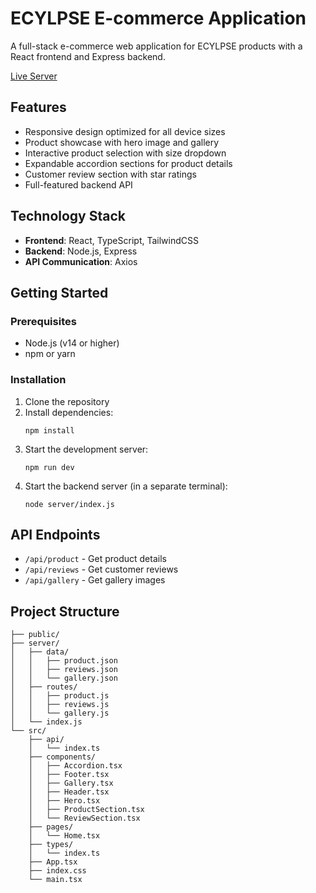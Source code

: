 # ECYLPSE E-commerce Application

A full-stack e-commerce web application for ECYLPSE products with a React frontend and Express backend.

[Live Server](https://683b46013cb4ec22e9c92fe5--deluxe-queijadas-e62224.netlify.app/)

## Features

- Responsive design optimized for all device sizes
- Product showcase with hero image and gallery
- Interactive product selection with size dropdown
- Expandable accordion sections for product details
- Customer review section with star ratings
- Full-featured backend API

## Technology Stack

- **Frontend**: React, TypeScript, TailwindCSS
- **Backend**: Node.js, Express
- **API Communication**: Axios

## Getting Started

### Prerequisites

- Node.js (v14 or higher)
- npm or yarn

### Installation

1. Clone the repository
2. Install dependencies:
   ```
   npm install
   ```
3. Start the development server:
   ```
   npm run dev
   ```
4. Start the backend server (in a separate terminal):
   ```
   node server/index.js
   ```

## API Endpoints

- `/api/product` - Get product details
- `/api/reviews` - Get customer reviews
- `/api/gallery` - Get gallery images

## Project Structure

```
├── public/
├── server/
│   ├── data/
│   │   ├── product.json
│   │   ├── reviews.json
│   │   └── gallery.json
│   ├── routes/
│   │   ├── product.js
│   │   ├── reviews.js
│   │   └── gallery.js
│   └── index.js
└── src/
    ├── api/
    │   └── index.ts
    ├── components/
    │   ├── Accordion.tsx
    │   ├── Footer.tsx
    │   ├── Gallery.tsx
    │   ├── Header.tsx
    │   ├── Hero.tsx
    │   ├── ProductSection.tsx
    │   └── ReviewSection.tsx
    ├── pages/
    │   └── Home.tsx
    ├── types/
    │   └── index.ts
    ├── App.tsx
    ├── index.css
    └── main.tsx
```
